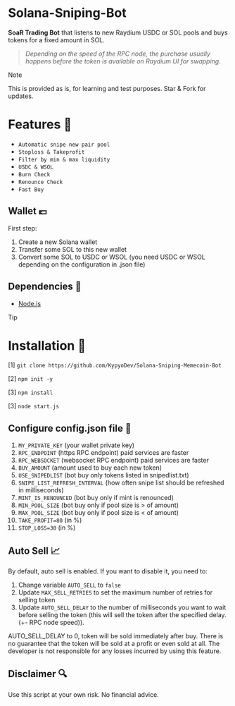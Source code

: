 # Solana-Sniping-Bot


**SoaR Trading Bot** that listens to new Raydium USDC or SOL pools and buys tokens for a fixed amount in SOL.

> *Depending on the speed of the RPC node, the purchase usually happens before the token is available on Raydium UI for swapping.*

> [!NOTE]
> This is provided as is, for learning and test purposes.
> Star & Fork for updates.


# Features 🤖
- `Automatic snipe new pair pool`
- `Stoploss & Takeprofit`
- `Filter by min & max liquidity`
- `USDC & WSOL`
- `Burn Check`
- `Renounce Check`
- `Fast Buy`


## Wallet 💷
First step:
1. Create a new Solana wallet
2. Transfer some SOL to this new wallet
3. Convert some SOL to USDC or WSOL (you need USDC or WSOL depending on the configuration in .json file)


## Dependencies 📃
- [Node.js](https://nodejs.org/en/download)

> [!TIP]
> # Installation 🔗
>
>
> [1] ```git clone https://github.com/KypyoDev/Solana-Sniping-Memecoin-Bot```
>
> [2] ```npm init -y```
>
> [3] ```npm install```
>
> [3] ```node start.js```



## Configure config.json file 📝
1. `MY_PRIVATE_KEY` (your wallet private key)
2. `RPC_ENDPOINT` (https RPC endpoint) paid services are faster
3. `RPC_WEBSOCKET` (websocket RPC endpoint) paid services are faster
4. `BUY_AMOUNT` (amount used to buy each new token)
5. `USE_SNIPEDLIST` (bot buy only tokens listed in snipedlist.txt)
6. `SNIPE_LIST_REFRESH_INTERVAL` (how often snipe list should be refreshed in milliseconds)
7. `MINT_IS_RENOUNCED` (bot buy only if mint is renounced)
8. `MIN_POOL_SIZE` (bot buy only if pool size is > of amount)
9. `MAX_POOL_SIZE` (bot buy only if pool size is < of amount)
10. `TAKE_PROFIT=80` (in %)
11. `STOP_LOSS=30` (in %)





## Auto Sell 📈
By default, auto sell is enabled. If you want to disable it, you need to:
1. Change variable `AUTO_SELL` to `false`
2. Update `MAX_SELL_RETRIES` to set the maximum number of retries for selling token
3. Update `AUTO_SELL_DELAY` to the number of milliseconds you want to wait before selling the token (this will sell the token after the specified delay. (+- RPC node speed)).

AUTO_SELL_DELAY to 0, token will be sold immediately after buy.
There is no guarantee that the token will be sold at a profit or even sold at all. The developer is not responsible for any losses incurred by using this feature.





## Disclaimer 🔍
Use this script at your own risk. No financial advice.

